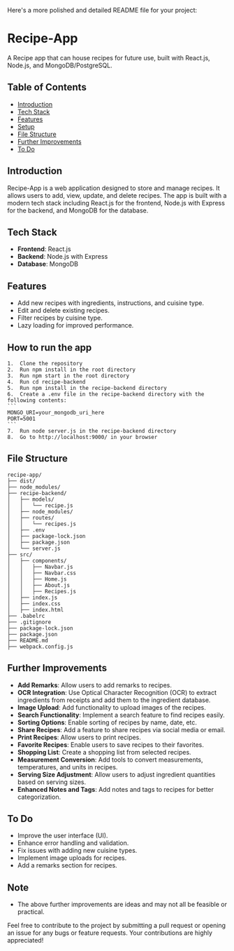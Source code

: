 Here's a more polished and detailed README file for your project:

# Recipe-App

A Recipe app that can house recipes for future use, built with React.js, Node.js, and MongoDB/PostgreSQL.

## Table of Contents
- [Introduction](#introduction)
- [Tech Stack](#tech-stack)
- [Features](#features)
- [Setup](#setup)
- [File Structure](#file-structure)
- [Further Improvements](#further-improvements)
- [To Do](#to-do)

## Introduction
Recipe-App is a web application designed to store and manage recipes. It allows users to add, view, update, and delete recipes. The app is built with a modern tech stack including React.js for the frontend, Node.js with Express for the backend, and MongoDB for the database.

## Tech Stack
- **Frontend**: React.js
- **Backend**: Node.js with Express
- **Database**: MongoDB

## Features
- Add new recipes with ingredients, instructions, and cuisine type.
- Edit and delete existing recipes.
- Filter recipes by cuisine type.
- Lazy loading for improved performance.

## How to run the app


	1.	Clone the repository
	2.	Run npm install in the root directory
	3.	Run npm start in the root directory
	4.	Run cd recipe-backend
	5.	Run npm install in the recipe-backend directory
	6.	Create a .env file in the recipe-backend directory with the following contents:
    ```
    MONGO_URI=your_mongodb_uri_here
    PORT=5001
    ```
    7.	Run node server.js in the recipe-backend directory
	8.	Go to http://localhost:9000/ in your browser

## File Structure
```
recipe-app/
├── dist/
├── node_modules/
├── recipe-backend/
│   ├── models/
│   │   └── recipe.js
│   ├── node_modules/
│   ├── routes/
│   │   └── recipes.js
│   ├── .env
│   ├── package-lock.json
│   ├── package.json
│   └── server.js
├── src/
│   ├── components/
│   │   ├── Navbar.js
│   │   ├── Navbar.css
│   │   ├── Home.js
│   │   ├── About.js
│   │   ├── Recipes.js
│   ├── index.js
│   ├── index.css
│   ├── index.html
├── .babelrc
├── .gitignore
├── package-lock.json
├── package.json
├── README.md
├── webpack.config.js
```

## Further Improvements
- **Add Remarks**: Allow users to add remarks to recipes.
- **OCR Integration**: Use Optical Character Recognition (OCR) to extract ingredients from receipts and add them to the ingredient database.
- **Image Upload**: Add functionality to upload images of the recipes.
- **Search Functionality**: Implement a search feature to find recipes easily.
- **Sorting Options**: Enable sorting of recipes by name, date, etc.
- **Share Recipes**: Add a feature to share recipes via social media or email.
- **Print Recipes**: Allow users to print recipes.
- **Favorite Recipes**: Enable users to save recipes to their favorites.
- **Shopping List**: Create a shopping list from selected recipes.
- **Measurement Conversion**: Add tools to convert measurements, temperatures, and units in recipes.
- **Serving Size Adjustment**: Allow users to adjust ingredient quantities based on serving sizes.
- **Enhanced Notes and Tags**: Add notes and tags to recipes for better categorization.

## To Do
- Improve the user interface (UI).
- Enhance error handling and validation.
- Fix issues with adding new cuisine types.
- Implement image uploads for recipes.
- Add a remarks section for recipes.

## Note
- The above further improvements are ideas and may not all be feasible or practical.

Feel free to contribute to the project by submitting a pull request or opening an issue for any bugs or feature requests. Your contributions are highly appreciated!